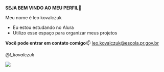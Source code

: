 **SEJA BEM VINDO AO MEU PERFIL**🖤

Meu nome é leo kovalczuk

- Eu estou estudando no Alura
- Utilizo esse espaço para organizar meus projetos

**Você pode entrar em contato comigo**📫
leo.kovalczuk@escola.pr.gov.br

@_l_kovalczuk_

![](https://media.tenor.com/8wBCqZH60U8AAAAC/computer-cat.gif)
